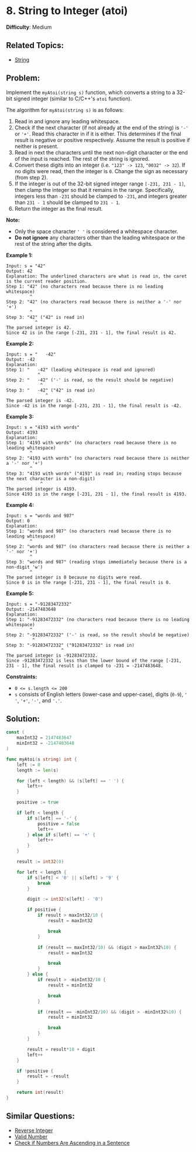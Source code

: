# 8. String to Integer (atoi)

**Difficulty**: Medium

## Related Topics:

- [String](https://leetcode.com/tag/string/)

## Problem:

Implement the `myAtoi(string s)` function, which converts a string to a 32-bit signed integer (similar to C/C++'s `atoi` function).

The algorithm for `myAtoi(string s)` is as follows:

1. Read in and ignore any leading whitespace.
2. Check if the next character (if not already at the end of the string) is `'-'` or `'+'`. Read this character in if it is either. This determines if the final result is negative or positive respectively. Assume the result is positive if neither is present.
3. Read in next the characters until the next non-digit character or the end of the input is reached. The rest of the string is ignored.
4. Convert these digits into an integer (i.e. `"123" -> 123`, `"0032" -> 32`). If no digits were read, then the integer is `0`. Change the sign as necessary (from step 2).
5. If the integer is out of the 32-bit signed integer range `[-231, 231 - 1]`, then clamp the integer so that it remains in the range. Specifically, integers less than `-231` should be clamped to `-231`, and integers greater than `231 - 1` should be clamped to `231 - 1`.
6. Return the integer as the final result.

**Note:**

- Only the space character `' '` is considered a whitespace character.
- **Do not ignore** any characters other than the leading whitespace or the rest of the string after the digits.

**Example 1:**

```
Input: s = "42"
Output: 42
Explanation: The underlined characters are what is read in, the caret is the current reader position.
Step 1: "42" (no characters read because there is no leading whitespace)
         ^
Step 2: "42" (no characters read because there is neither a '-' nor '+')
         ^
Step 3: "42" ("42" is read in)
           ^
The parsed integer is 42.
Since 42 is in the range [-231, 231 - 1], the final result is 42.
```

**Example 2:**

```
Input: s = "   -42"
Output: -42
Explanation:
Step 1: "   -42" (leading whitespace is read and ignored)
            ^
Step 2: "   -42" ('-' is read, so the result should be negative)
             ^
Step 3: "   -42" ("42" is read in)
               ^
The parsed integer is -42.
Since -42 is in the range [-231, 231 - 1], the final result is -42.
```

**Example 3:**

```
Input: s = "4193 with words"
Output: 4193
Explanation:
Step 1: "4193 with words" (no characters read because there is no leading whitespace)
         ^
Step 2: "4193 with words" (no characters read because there is neither a '-' nor '+')
         ^
Step 3: "4193 with words" ("4193" is read in; reading stops because the next character is a non-digit)
             ^
The parsed integer is 4193.
Since 4193 is in the range [-231, 231 - 1], the final result is 4193.
```

**Example 4:**

```
Input: s = "words and 987"
Output: 0
Explanation:
Step 1: "words and 987" (no characters read because there is no leading whitespace)
         ^
Step 2: "words and 987" (no characters read because there is neither a '-' nor '+')
         ^
Step 3: "words and 987" (reading stops immediately because there is a non-digit 'w')
         ^
The parsed integer is 0 because no digits were read.
Since 0 is in the range [-231, 231 - 1], the final result is 0.
```

**Example 5:**

```
Input: s = "-91283472332"
Output: -2147483648
Explanation:
Step 1: "-91283472332" (no characters read because there is no leading whitespace)
         ^
Step 2: "-91283472332" ('-' is read, so the result should be negative)
          ^
Step 3: "-91283472332" ("91283472332" is read in)
                     ^
The parsed integer is -91283472332.
Since -91283472332 is less than the lower bound of the range [-231, 231 - 1], the final result is clamped to -231 = -2147483648.
```

**Constraints:**

- `0 <= s.length <= 200`
- `s` consists of English letters (lower-case and upper-case), digits (`0-9`), `' '`, `'+'`, `'-'`, and `'.'`.

## Solution:

```go
const (
	maxInt32 = 2147483647
	minInt32 = -2147483648
)

func myAtoi(s string) int {
	left := 0
	length := len(s)

	for (left < length) && (s[left] == ' ') {
		left++
	}

	positive := true

	if left < length {
		if s[left] == '-' {
			positive = false
			left++
		} else if s[left] == '+' {
			left++
		}
	}

	result := int32(0)

	for left < length {
		if s[left] < '0' || s[left] > '9' {
			break
		}

		digit := int32(s[left] - '0')

		if positive {
			if result > maxInt32/10 {
				result = maxInt32

				break
			}

			if (result == maxInt32/10) && (digit > maxInt32%10) {
				result = maxInt32

				break
			}
		} else {
			if result > -minInt32/10 {
				result = minInt32

				break
			}

			if (result == -minInt32/10) && (digit > -minInt32%10) {
				result = minInt32

				break
			}
		}

		result = result*10 + digit
		left++
	}

	if !positive {
		result = -result
	}

	return int(result)
}
```

## Similar Questions:

- [Reverse Integer](https://github.com/ju-popov/leetcode.com/tree/main/problems/reverse-integer/)
- [Valid Number](https://github.com/ju-popov/leetcode.com/tree/main/problems/valid-number/)
- [Check if Numbers Are Ascending in a Sentence](https://github.com/ju-popov/leetcode.com/tree/main/problems/check-if-numbers-are-ascending-in-a-sentence/)
